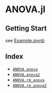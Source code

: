 
<a id='ANOVA.jl-1'></a>

# ANOVA.jl


<a id='Getting-Start-1'></a>

## Getting Start


see [Example.ipynb](https://github.com/ZaneMuir/ANOVA.jl/blob/master/src/Examples.ipynb)


<a id='Index-1'></a>

## Index

- [`ANOVA.anova`](API.md#ANOVA.anova)
- [`ANOVA.anova2`](API.md#ANOVA.anova2)
- [`ANOVA.rm_anova`](API.md#ANOVA.rm_anova)
- [`ANOVA.rm_anova2`](API.md#ANOVA.rm_anova2)

